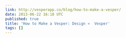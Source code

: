 ```yaml
---
link: http://vesperapp.co/blog/how-to-make-a-vesper/
date: 2013-06-22 16:18 UTC
published: true
title: 'How to Make a Vesper: Design «  Vesper'
tags: []
---
```



